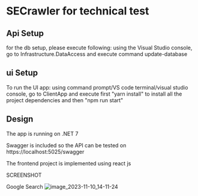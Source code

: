 # SECrawler for technical test



## Api Setup
for the db setup, please execute following:
using the Visual Studio console, go to Infrastructure.DataAccess and execute command update-database

## ui Setup
To run the UI app:
using command prompt/VS code terminal/visual studio console, go to ClientApp and execute first "yarn install" to install all the project dependencies and then "npm run start"

## Design
The app is running on .NET 7

Swagger is included so the API can be tested on https://localhost:5025/swagger

The frontend project is implemented using react js


SCREENSHOT



Google Search
![image_2023-11-10_14-11-24](https://github.com/alikeb1998/SECrawler_InfoTrack/assets/54972964/166d9f0b-363b-431b-9de7-c0f0bb64bcdb)




